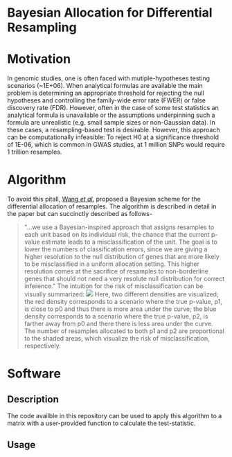 Bayesian Allocation for Differential Resampling
======
# Motivation
In genomic studies, one is often faced with mutiple-hypotheses testing
scenarios (~1E+06). When analytical formulas are available the main problem is
determining an appropriate threshold for rejecting the null hypotheses and
controlling the family-wide error rate (FWER) or false discovery rate (FDR).
However, often in the case of some test statistics an analytical formula is
unavailable or the assumptions underpinning such a formula are unrealistic (e.g.
small sample sizes or non-Gaussian data). In these cases, a resampling-based
test is desirable. However, this approach can be computationally infeasible: To
reject H0 at a significance threshold of 1E-06, which is common in GWAS studies,
at 1 million SNPs would require 1 trillion resamples. 
# Algorithm
To avoid this pitall, [Wang *et al.*](http://www.biomedcentral.com/1471-2105/10/198/)
proposed a Bayesian scheme  for the differential allocation of resamples. The
algorithm is described in detail in the paper but can succinctly described as
follows- 
> "...we use a Bayesian-inspired approach that assigns resamples to each unit
>based on its individual risk, the chance that the current p-value estimate
>leads to a misclassification of the unit. The goal is to lower the numbers of
>classification errors, since we are giving a higher resolution to the null
>distribution of genes that are more likely to be misclassified in a uniform
>allocation setting. This higher resolution comes at the sacrifice of resamples
>to non-borderline genes that should not need a very resolute null distribution
>for correct inference." 
The intuition for the risk of misclassification can be visually summarized: <img
src="http://www.biomedcentral.com/content/figures/1471-2105-10-198-1.jpg" />
Here, two different densities are visualized; the red density corresponds to a
scenario where the true p-value, p1, is close to p0 and thus there is more area
under the curve; the blue density corresponds to a scenario where the true
p-value, p2, is farther away from p0 and there there is less area under  the
curve. The number of resamples allocated to both p1 and p2 are proportional to
the shaded areas, which visualize the risk of misclassification, respectively.


# Software 
## Description
The code availble in this repository can be used to apply this algorithm to a
matrix with a user-provided function to calculate the test-statistic.
## Usage

